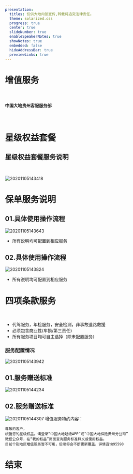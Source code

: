 ```yaml
---
presentation:
  titles: 仅供大地内部宣传,转载将追究法律责任。
  theme: solarized.css
  progress: true
  center: true
  slideNumber: true
  enableSpeakerNotes: true
  showNotes: true
  embedded: false
  hideAddressBar: true
  previewLinks: true
---
```

<!-- slide -->
# 增值服务
<br/>

#### 中国大地贵州客服服务部

<br/>

<!-- slide -->
# 星级权益套餐

<!-- slide vertical=true-->

## 星级权益套餐服务说明

<br/>

![20201105143418](https://i.loli.net/2020/11/05/5ZcuDQzxFgtrwvs.png)

<!-- slide -->
# 保单服务说明

<!-- slide vertical=true-->
## 01.具体使用操作流程

![20201105143643](https://i.loli.net/2020/11/05/eibIrGUPtZkW1FY.png)

- 所有说明均可配置到相应服务

<!-- slide vertical=true-->
## 02.具体使用操作流程

![20201105143824](https://i.loli.net/2020/11/05/dwWX6RHr94Nxblt.png)

- 所有说明均可配置到相应服务

<!--  slide  -->
# 四项条款服务
&emsp;
- 代驾服务，年检服务，安全检测，非事故道路救援
&emsp;
- 必须包含商业性(车损/第三责任)
&emsp;
- 所有服务项目均可自主选择（除未配置服务）

<!-- slide vertical=true-->

### 服务配置情况

![20201105143942](https://i.loli.net/2020/11/05/1bAvEenJ2uDSOiV.png)

<!-- slide vertical=true-->
## 01.服务赠送标准
![20201105144234](https://i.loli.net/2020/11/05/8JIljfUDBCvxmRd.png)

<!-- slide vertical=true-->
## 02.服务赠送标准
![20201105144307](https://i.loli.net/2020/11/05/xskp8gGN1LvMinS.png)
<font siez=3>增值服务特约内容：</font>

```
尊敬的客户，
根据您的星级权益，请登录“中国大地超级APP”或“中国大地保险贵州分公司”
微信公众号，在“我的权益”页面查询服务标准释义或使用权益。
目前个别地区增值服务暂不可用，后续将会不断更新覆盖，详情咨询95590
```

<!-- slide -->
# 结束

